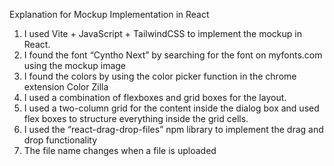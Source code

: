 Explanation for Mockup Implementation in React

1. I used Vite + JavaScript + TailwindCSS to implement the mockup in React.
2. I found the font “Cyntho Next” by searching for the font on myfonts.com using the mockup image
3. I found the colors by using the color picker function in the chrome extension Color Zilla
4. I used a combination of flexboxes and grid boxes for the layout.
5. I used a two-column grid for the content inside the dialog box and
   used flex boxes to structure everything inside the grid cells.
6. I used the “react-drag-drop-files” npm library to implement the drag
   and drop functionality
7. The file name changes when a file is uploaded
